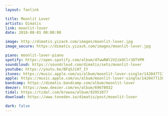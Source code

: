 ```yaml
---
layout: fanlink

title: Moonlit Lover
artists: Dimatis
link: moonlit-lover
date: 2018-08-01 00:00:00

image: http://dimatis.yizack.com/images/moonlit-lover.jpg
image_secure: https://dimatis.yizack.com/images/moonlit-lover.jpg

piano: moonlit-lover-piano
spotify: https://open.spotify.com/album/4TwwRWl2V2ikOClr3OTVPM
soundcloud: https://soundcloud.com/dimatis/sets/moonlit-lover
youtube: https://youtu.be/BFq5JiH7_IY
itunes: https://music.apple.com/us/album/moonlit-lover-single/1420477130?app=itunes
apple: https://music.apple.com/us/album/moonlit-lover-single/1420477130?app=music
bandcamp: https://dimatis.bandcamp.com/album/moonlit-lover
deezer: https://www.deezer.com/en/album/69678032
tidal: https://tidal.com/browse/album/92951077
download: https://www.toneden.io/dimatis/post/moonlit-lover

dark: false
---
```

